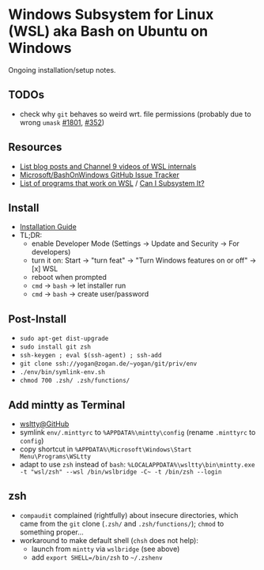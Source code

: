 # Windows Subsystem for Linux (WSL) aka Bash on Ubuntu on Windows

Ongoing installation/setup notes.

## TODOs
* check why `git` behaves so weird wrt. file permissions (probably due to wrong `umask` [#1801](https://github.com/Microsoft/BashOnWindows/issues/1801), [#352](https://github.com/Microsoft/BashOnWindows/issues/352))

## Resources
* [List blog posts and Channel 9 videos of WSL internals](https://blogs.msdn.microsoft.com/commandline/learn-about-bash-on-windows-subsystem-for-linux/)
* [Microsoft/BashOnWindows GitHub Issue Tracker](https://github.com/microsoft/bashonwindows)
* [List of programs that work on WSL](https://github.com/ethanhs/WSL-Programs) / [Can I Subsystem It?](https://github.com/davatron5000/can-i-subsystem-it)

## Install
* [Installation Guide](https://msdn.microsoft.com/en-us/commandline/wsl/install_guide)
* TL;DR:
  * enable Developer Mode (Settings → Update and Security → For developers)
  * turn it on: Start → "turn feat" → "Turn Windows features on or off" → [x] WSL
  * reboot when prompted
  * `cmd` → `bash` → let installer run
  * `cmd` → `bash` → create user/password

## Post-Install
 * `sudo apt-get dist-upgrade`
 * `sudo install git zsh`
 * `ssh-keygen ; eval $(ssh-agent) ; ssh-add`
 * `git clone ssh://yogan@zogan.de/~yogan/git/priv/env`
 * `./env/bin/symlink-env.sh`
 * `chmod 700 .zsh/ .zsh/functions/`

## Add mintty as Terminal
* [wsltty@GitHub](https://github.com/mintty/wsltty)
* symlink `env/.minttyrc` to `%APPDATA%\mintty\config` (rename `.minttyrc` to `config`)
* copy shortcut in `%APPDATA%\Microsoft\Windows\Start Menu\Programs\WSLtty`
* adapt to use `zsh` instead of `bash`: `%LOCALAPPDATA%\wsltty\bin\mintty.exe -t "wsl/zsh" --wsl /bin/wslbridge -C~ -t /bin/zsh --login`

## zsh
* `compaudit` complained (rightfully) about insecure directories,
  which came from the `git` clone (`.zsh/` and `.zsh/functions/`); `chmod` to something proper…
* workaround to make default shell (`chsh` does not help):
  * launch from `mintty` via `wslbridge` (see above)
  * add `export SHELL=/bin/zsh` to `~/.zshenv`
